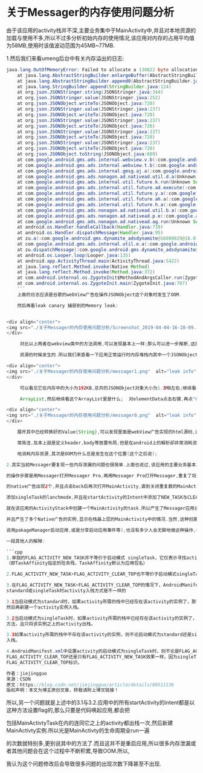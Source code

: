 # 关于Messager的内存使用问题分析

由于该应用的activity栈并不深,主要业务集中于MainActivity中,并且对本地资源的加载与使用不多,所以不过多分析初始内存的使用情况,该应用对内存的占用平均值为58MB,使用时该值波动范围为45MB~77MB.

1.然后我们来看umeng后台中有关内存溢出的日志:

```java
java.lang.OutOfMemoryError: Failed to allocate a 130822 byte allocation with 90976 free bytes and 88KB until OOM
    at java.lang.AbstractStringBuilder.enlargeBuffer(AbstractStringBuilder.java:95)
    at java.lang.AbstractStringBuilder.append0(AbstractStringBuilder.java:133)
    at java.lang.StringBuilder.append(StringBuilder.java:124)
    at org.json.JSONStringer.string(JSONStringer.java:344)
    at org.json.JSONStringer.value(JSONStringer.java:252)
    at org.json.JSONObject.writeTo(JSONObject.java:720)
    at org.json.JSONStringer.value(JSONStringer.java:237)
    at org.json.JSONObject.writeTo(JSONObject.java:720)
    at org.json.JSONStringer.value(JSONStringer.java:237)
    at org.json.JSONObject.writeTo(JSONObject.java:720)
    at org.json.JSONStringer.value(JSONStringer.java:237)
    at org.json.JSONObject.writeTo(JSONObject.java:720)
    at org.json.JSONStringer.value(JSONStringer.java:237)
    at org.json.JSONObject.writeTo(JSONObject.java:720)
    at org.json.JSONObject.toString(JSONObject.java:689)
    at com.google.android.gms.ads.internal.webview.v.b(:com.google.android.gms.dynamite_adsdynamite@16089029@16.0.89 (020306-239467275):158)
    at com.google.android.gms.ads.internal.webview.t.b(:com.google.android.gms.dynamite_adsdynamite@16089029@16.0.89 (020306-239467275):40)
    at com.google.android.gms.ads.internal.gmsg.aj.a(:com.google.android.gms.dynamite_adsdynamite@16089029@16.0.89 (020306-239467275):43)
    at com.google.android.gms.ads.nonagon.ad.nativead.util.d.a(Unknown Source)
    at com.google.android.gms.ads.internal.util.future.k.run(Unknown Source)
    at com.google.android.gms.ads.internal.util.future.ad.execute(:com.google.android.gms.dynamite_adsdynamite@16089029@16.0.89 (020306-239467275):4)
    at com.google.android.gms.ads.internal.util.future.y.a(:com.google.android.gms.dynamite_adsdynamite@16089029@16.0.89 (020306-239467275):7)
    at com.google.android.gms.ads.internal.util.future.ah.a(:com.google.android.gms.dynamite_adsdynamite@16089029@16.0.89 (020306-239467275):5)
    at com.google.android.gms.ads.internal.util.future.h.a(:com.google.android.gms.dynamite_adsdynamite@16089029@16.0.89 (020306-239467275):6)
    at com.google.android.gms.ads.nonagon.ad.nativead.util.b.a(:com.google.android.gms.dynamite_adsdynamite@16089029@16.0.89 (020306-239467275):22)
    at com.google.android.gms.ads.nonagon.ad.nativead.p.e(:com.google.android.gms.dynamite_adsdynamite@16089029@16.0.89 (020306-239467275):206)
    at com.google.android.gms.ads.nonagon.ad.nativead.ag.run(Unknown Source)
    at android.os.Handler.handleCallback(Handler.java:739)
    at android.os.Handler.dispatchMessage(Handler.java:95)
    at zu.a(:com.google.android.gms.dynamite_adsdynamite@16089029@16.0.89 (020306-239467275):5)
    at com.google.android.gms.ads.internal.util.e.a(:com.google.android.gms.dynamite_adsdynamite@16089029@16.0.89 (020306-239467275):11)
    at zu.dispatchMessage(:com.google.android.gms.dynamite_adsdynamite@16089029@16.0.89 (020306-239467275):4)
    at android.os.Looper.loop(Looper.java:135)
    at android.app.ActivityThread.main(ActivityThread.java:5422)
    at java.lang.reflect.Method.invoke(Native Method)
    at java.lang.reflect.Method.invoke(Method.java:372)
    at com.android.internal.os.ZygoteInit$MethodAndArgsCaller.run(ZygoteInit.java:914)
    at com.android.internal.os.ZygoteInit.main(ZygoteInit.java:707)
    ```
    上面的日志应该是谷歌的webView广告在操作JSONObject这个对象时发生了OOM.

    然后再看leak canary 捕获到的Memory leak:


<div align="center">
<img src="./关于Messager的内存使用问题分析/Screenshot_2019-04-04-16-28-09.png"  alt="leak info" />
</div>

     对比以上两者在webview类中的方法调用,可以发现基本上一样;那么可以进一步推断,这是Native广告中出现了webView形式的广告在调用

     资源的时候发生的.所以我们来查看一下应用正常运行时内存堆栈内其中一个JSONObject对象的情况:

<div align="center">
<img src="./关于Messager的内存使用问题分析/messager1.png"  alt="leak info" />
</div>

     可以看见它在内存中的大小为192KB,总共的JSONObject对象大小为1.3MB左右;继续看引用,可以发现主要的大小占用是为一个

     ArrayList,然后继续看这个ArrayList里是什么;  对elementData点击右键,再点"Go to Instance"

<div align="center">
<img src="./关于Messager的内存使用问题分析/messager0.png"  alt="leak info" />
</div>

    展开其中已经转换好的Value{String},可以发现里面是webView广告实现的html源码,这些应该是转换并解析完成的内容(这里面的内容非

    常简洁,及本上就是定义header,body等放置布局,但是在android上的解析却非常消耗资源).所以最后我们知道为什么该类广告如此

    地消耗内存资源,其次是OOM为什么总是发生在这个位置(这个之后说);

2.其实当前Messager要复现一些内存泄漏的问题也很简单.上面也说过,该应用的主要业务基本上都在MainActivity场景中完成.所以我

的操作步骤是用Messager打开Messager Pro,再用Messager Pro打开Messager,重复了将近10次后,可以发现messager的MainActivity中

的native广告出现2个,并且点击back后再次打开MainActivity,直到关闭重复数的MainActivity为止.该情况的原因是,由于MainActivity没有

添加singleTask的lanchmode,并且在startActivity的Intent中添加了NEW_TASK与CLEAR_TOP的FLAG,导致每次调用LanchApp的方法

就在该应用的ActivityStack中创建一个MainActivity的task.所以产生了Messager应用进程的activity的栈中有多个MainActivity的task,

并且产生了多个Native广告的实例,显示在栈最上层的MainActivity中的情况.当然,这种创建多个相同ActivityTask的例子比较极端(比如

说用pakageManager启动应用,或是分享启动应用事件等),也没有多少人会无聊地做这种操作,但是,这种方式还是有其他问题的.先来看

一段其他人的解释:

```cpp
1.单独的FLAG_ACTIVITY_NEW_TASK并不等价于启动模式 singleTask，它仅表示寻找activity所需的任务栈压入，
（即TaskAffinity指定的任务栈，TaskAffinity默认为应用包名）

2.FLAG_ACTIVITY_NEW_TASK+FLAG_ACTIVITY_CLEAR_TOP也不等价于启动模式singleTask

3.在FLAG_ACTIVITY_NEW_TASK+FLAG_ACTIVITY_CLEAR_TOP的情况下，AndroidManifest.xml中设置activity的启动模式为
standard或singleTask时activity入栈方式是不一样的

3.1当启动模式为standard时，如果activity所需的栈中已经存在该activity的实例了，那么这个实例连同它之上的activity都要出栈，
然后再新建一个activity实例入栈。

3.2当启动模式为singleTask时，如果activity所需的栈中已经存在该activity的实例了，那么系统会调用该实例的onNewIntent()
方法，且只将该实例之上的activity出栈。

3.3如果activity所需的栈中不存在该activity的实例，则不论启动模式为standard还是singleTask，都是新建activity实例直接
入栈。

4.AndroidManifest.xml中设置activity的启动模式为singleTask时，则不论是FLAG_ACTIVITY_NEW_TASK+
FLAG_ACTIVITY_CLEAR_TOP还是只有FLAG_ACTIVITY_NEW_TASK效果一样，因为singleTask模式中默认就带有
FLAG_ACTIVITY_CLEAR_TOP标识。

作者：jiejingguo
来源：CSDN
原文：https://blog.csdn.net/jiejingguo/article/details/80511136
版权声明：本文为博主原创文章，转载请附上博文链接！
```
所以,另一个问题就是上述中的3.1与3.2.应用中的所有startActivity的intent都是以这种方法设置flag的,那么只要是代码唤起应用,都会把

包括MainActivtyTask在内的连同它之上的activity都出栈一次,然后新建MainActivty实例.所以光是MainActivty的生命周期全run一遍

的次数就特别多,更别说其中的方法了.而且这并不是重启应用,所以很多内存泄漏或者其他问题会在这个过程中不断积累,导致OOM.所以,

我认为这个问题修改后会导致很多问题的出现次数下降甚至不出现.   
